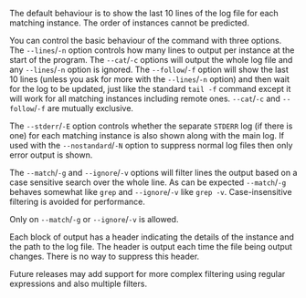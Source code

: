 The default behaviour is to show the last 10 lines of the log file for
each matching instance. The order of instances cannot be predicted.

You can control the basic behaviour of the command with three options.
The `--lines`/`-n` option controls how many lines to output per instance
at the start of the program. The `--cat`/`-c` options will output the
whole log file and any `--lines`/`-n` option is ignored. The
`--follow`/`-f` option will show the last 10 lines (unless you ask for
more with the `--lines`/`-n` option) and then wait for the log to be
updated, just like the standard `tail -f` command except it will work
for all matching instances including remote ones. `--cat`/`-c` and
`--follow`/`-f` are mutually exclusive.

The `--stderr`/`-E` option controls whether the separate `STDERR` log
(if there is one) for each matching instance is also shown along with
the main log. If used with the `--nostandard`/`-N` option to suppress
normal log files then only error output is shown.

The `--match`/`-g` and `--ignore`/`-v` options will filter lines the
output based on a case sensitive search over the whole line. As can be
expected `--match`/`-g` behaves somewhat like `grep` and `--ignore`/`-v`
like `grep -v`. Case-insensitive filtering is avoided for performance.

Only on `--match`/`-g` or `--ignore`/`-v` is allowed.

Each block of output has a header indicating the details of the instance
and the path to the log file. The header is output each time the file
being output changes. There is no way to suppress this header.

Future releases may add support for more complex filtering using regular
expressions and also multiple filters.
